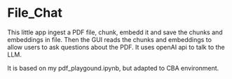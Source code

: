 # File_Chat
This little app ingest a PDF file, chunk, embedd it and save the chunks and embeddings in file.
Then the GUI reads the chunks and embeddings to allow users to ask questions about the PDF.
It uses openAI api to talk to the LLM. 

It is based on my pdf_playgound.ipynb, but adapted to CBA environment.
